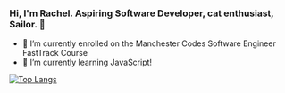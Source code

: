 ### Hi, I'm Rachel. Aspiring Software Developer, cat enthusiast, Sailor. 👋


- 🔭 I’m currently enrolled on the Manchester Codes Software Engineer FastTrack Course
- 🌱 I’m currently learning JavaScript!


[![Top Langs](https://github-readme-stats.vercel.app/api/top-langs/?username=greenchul&layout=compact&hide=shaderlab,c%23&card_width=600)](https://github.com/anuraghazra/github-readme-stats)


<!--
**greenchul/greenchul** is a ✨ _special_ ✨ repository because its `README.md` (this file) appears on your GitHub profile.

Here are some ideas to get you started:


- 👯 I’m looking to collaborate on ...
- 🤔 I’m looking for help with ...
- 💬 Ask me about ...
- 📫 How to reach me: ...
- 😄 Pronouns: ...
- ⚡ Fun fact: ...
-->
